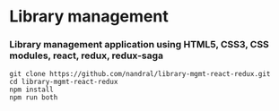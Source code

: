 # Library management

### Library management application using HTML5, CSS3, CSS modules, react, redux, redux-saga

```
git clone https://github.com/nandral/library-mgmt-react-redux.git
cd library-mgmt-react-redux
npm install
npm run both
```
